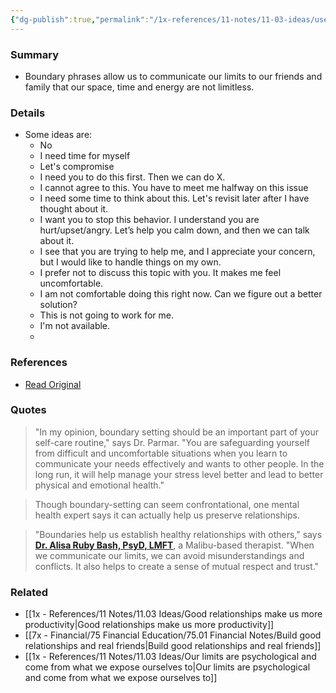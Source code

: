```yaml
---
{"dg-publish":true,"permalink":"/1x-references/11-notes/11-03-ideas/use-boundary-phrases-to-define-limits-in-your-relationships/","title":"Use boundary phrases to define limits in your relationships","created":"2024-09-22T17:07:27.147+03:00","updated":"2024-09-22T17:15:36.839+03:00"}
---
```



### Summary
- Boundary phrases allow us to communicate our limits to our friends and family that our space, time and energy are not limitless.

### Details
- Some ideas are:
	- No
	- I need time for myself
	- Let's compromise
	- I need you to do this first. Then we can do X.
	- I cannot agree to this. You have to meet me halfway on this issue
	- I need some time to think about this. Let's revisit later after I have thought about it.
	-  I want you to stop this behavior. I understand you are hurt/upset/angry. Let’s help you calm down, and then we can talk about it.
	- I see that you are trying to help me, and I appreciate your concern, but I would like to handle things on my own.
	- I prefer not to discuss this topic with you. It makes me feel uncomfortable.
	- I am not comfortable doing this right now. Can we figure out a better solution?
	- This is not going to work for me.
	- I'm not available.
	- 

### References
- [Read Original](https://parade.com/living/boundary-phrases)

### Quotes
> "In my opinion, boundary setting should be an important part of your self-care routine," says Dr. Parmar. "You are safeguarding yourself from difficult and uncomfortable situations when you learn to communicate your needs effectively and wants to other people. In the long run, it will help manage your stress level better and lead to better physical and emotional health."

> Though boundary-setting can seem confrontational, one mental health expert says it can actually help us preserve relationships.

> "Boundaries help us establish healthy relationships with others," says [**Dr. Alisa Ruby Bash, PsyD, LMFT**](https://www.alisarubybash.com/about), a Malibu-based therapist. "When we communicate our limits, we can avoid misunderstandings and conflicts. It also helps to create a sense of mutual respect and trust."

### Related
- [[1x - References/11 Notes/11.03 Ideas/Good relationships make us more productivity\|Good relationships make us more productivity]]
- [[7x - Financial/75 Financial Education/75.01 Financial Notes/Build good relationships and real friends\|Build good relationships and real friends]]
- [[1x - References/11 Notes/11.03 Ideas/Our limits are psychological and come from what we expose ourselves to\|Our limits are psychological and come from what we expose ourselves to]]